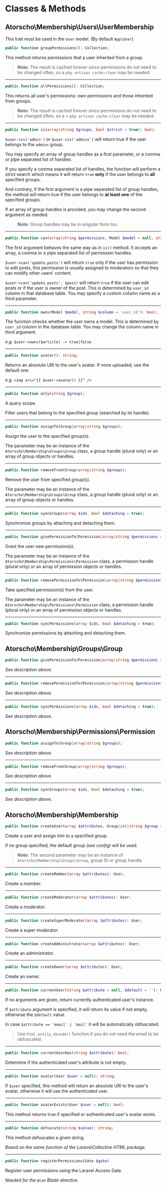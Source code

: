 # Classes & Methods

## Atorscho\Membership\Users\UserMembership

This trait must be used in the `User` model. (By default `App\User`)

``` php
public function groupPermissions(): Collection;
```

This method returns permissions that a user inherited from a group.

> **Note:** The result is cached forever since permissions do not need to be changed often, so a `php artisan cache:clear` may be needed.

---

``` php
public function allPermissions(): Collection;
```

This returns all user's permissions: own permissions and those inherited from groups.

> **Note:** The result is cached forever since permissions do not need to be changed often, so a > `php artisan cache:clear` may be needed.

---

``` php
public function is(array|string $groups, bool $strict = true): bool;
```

`$user->is('admin')` or `$user->is('admins')` will return true if the user belongs to the `admins` group.

You may specify an array of group handles as a first parameter, or a comma or pipe separated list of handles.

If you specify a comma separated list of handles, the function will perform a strict search which means it will return `true` **only** if the user belongs to **all** specified groups.

And contrary, if the first argument is a pipe separated list of group handles, the method will return true if the user belongs to **at least one** of the specified groups.

If an array of group handles is provided, you may change the second argument as needed.

> **Note:** Group handles may be in singular form too. 

---

``` php
public function can(array|string $permissions, Model $model = null, string $column = 'user_id'): bool;
```

The first argument behaves the same way as in `is()` method. It accepts an array, a comma or a pipe separated list of permission handles.

`$user->can('update.posts')` will return `true` only if the user has permission to edit posts, this permission is usually assigned to moderators so that they can modify other users' content.

`$user->can('update.posts', $post)` will return `true` if the user can edit posts or if the user is owner of the post. This is determined by `user_id` column in that database table. You may specify a custom column name as a third parameter.

---

``` php
public function owns(Model $model, string $column = 'user_id'): bool;
```

The function checks whether the user owns a model. This is determined by `user_id` column in the database table. You may change the column name in third argument.

*e.g.* `$user->owns($article) -> true|false`

---

``` php
public function avatar(): string;
```

Returns an absolute URI to the user's avatar. If none uploaded, use the default one.

*e.g.* `<img src="{{ $user->avatar() }}" />`

---

``` php
public function only(string $group);
```

A query scope.

Filter users that belong to the specified group (searched by its handle).

---

``` php
public function assignTo(Group|array|string $groups);
```

Assign the user to the specified group(s).

The parameter may be an instance of the `Atorscho\Membership\Groups\Group` class, a group handle (plural only) or an array of group objects or handles.

---

``` php
public function removeFrom(Group|array|string $groups);
```

Remove the user from specified group(s).

The parameter may be an instance of the `Atorscho\Membership\Groups\Group` class, a group handle (plural only) or an array of group objects or handles.

---

``` php
public function syncGroups(array $ids, bool $detaching = true);
```

Synchronize groups by attaching and detaching them.

---

``` php
public function givePermissionTo(Permission|array|string $permissions = null);
```

Grant the user new permission(s).

The parameter may be an instance of the `Atorscho\Membership\Permissions\Permission` class, a permission handle (plural only) or an array of permission objects or handles.

---

``` php
public function removePermissionTo(Permission|array|string $permissions = null);
```

Take specified permission(s) from the user.

The parameter may be an instance of the `Atorscho\Membership\Permissions\Permission` class, a permission handle (plural only) or an array of permission objects or handles.

---

``` php
public function syncPermissions(array $ids, bool $detaching = true);
```

Synchronize permissions by attaching and detaching them.


## Atorscho\Membership\Groups\Group

``` php
public function givePermissionTo(Permission|array|string $permissions = null);
```

*See description above.*

---

``` php
public function removePermissionTo(Permission|array|string $permissions = null);
```

*See description above.*

---

``` php
public function syncPermissions(array $ids, bool $detaching = true);
```

*See description above.*


## Atorscho\Membership\Permissions\Permission

``` php
public function assignTo(Group|array|string $groups);
```

*See description above.*

---

``` php
public function removeFrom(Group|array|string $groups);
```

*See description above.*

---

``` php
public function syncGroups(array $ids, bool $detaching = true);
```

*See description above.*


## Atorscho\Membership\Membership

``` php
public function createUser(array $attributes, Group|int|string $group = null): User;
```

Create a user and assign him to a specified group.

If no group specified, the default group *(see config)* will be used.

> **Note:** The second parameter may be an instance of `Atorscho\Membership\Groups\Group`, group ID or group handle.

---

``` php
public function createMember(array $attributes): User;
```

Create a member.

---

``` php
public function createModerator(array $attributes): User;
```

Create a moderator.

---

``` php
public function createSuperModerator(array $attributes): User;
```

Create a super moderator.

---

``` php
public function createAdministrator(array $attributes): User;
```

Create an administrator.

---

``` php
public function createOwner(array $attributes): User;
```

Create an owner.

---

``` php
public function currentUser(string $attribute = null, $default = ''): User|string;
```

If no arguments are given, return currently authenticated user's instance.

If `$attribute` argument is specified, it will return its value if not empty, otherwise the `$default` value.

In case `$attribute == 'email' | 'mail'` it will be automatically obfuscated.

> Use `html_entity_decode()` function if you do not need the email to be obfuscated.

---

``` php
public function currentUserHas(string $attribute): bool;
```

Determine if the authenticated user's attribute is not empty.

---

``` php
public function avatar(User $user = null): string;
```

If `$user` specified, this method will return an absolute URI to the user's avatar, otherwise it will use the authenticated user.

---

``` php
public function avatarExists(User $user = null): bool;
```

This method returns true if specified or authenticated user's avatar exists.

---

``` php
public function obfuscate(string $value): string;
```

This method obfuscates a given string.

*Based on the same function of the LaravelCollective HTML package.*

---

``` php
public function registerPermissions(Gate $gate)
```

Register user permissions using the Laravel Access Gate.

*Needed for the `@can` Blade directive.*